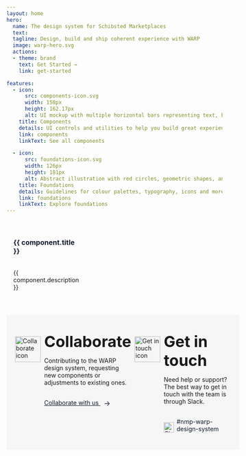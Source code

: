 ```yaml
---
layout: home
hero:
  name: The design system for Schibsted Marketplaces
  text:
  tagline: Design, build and ship coherent experience with WARP
  image: warp-hero.svg
  actions:
  - theme: brand
    text: Get Started →
    link: get-started

features:
  - icon: 
      src: components-icon.svg
      width: 158px
      height: 162.17px
      alt: UI mockup with multiple horizontal bars representing text, buttons and icons, alongside small colored squares and circular icons at the bottom with one indicating a checkmark and another showing a double-arrow icon.
    title: Components
    details: UI controls and utilities to help you build great experiences
    link: components
    linkText: See all components 

  - icon: 
      src: foundations-icon.svg
      width: 126px
      height: 181px
      alt: Abstract illustration with red circles, geometric shapes, and stylized figures.
    title: Foundations
    details: Guidelines for colour palettes, typography, icons and more.
    link: foundations
    linkText: Explore foundations
---
```


<script setup>
const baseUrl = import.meta.env.BASE_URL

const componentData = [
  {
    title: 'CSS classes',
    href: 'foundations/styling/web/unocss',
    image: {src: 'css-classes-card.svg', alt: 'A paper with two curly braces.'},
    description: 'Explore how to use pre-defined utility-first CSS classes'
  },
  {
    title: 'Icons',
    href: 'components/icons',
    image: {src: 'icons-card.svg', alt: 'Three talk bubbles that are smiling and have closed eyes'},
    description: 'Browse our library of UI icons'
  },
  {
    title: 'Colors',
    href: 'foundations/styling/web/background-color#quick-reference',
    image: {src: 'colors-card.svg', alt: 'Two abstract shapes in grey and black colors, one bigger than the other'},
    description: 'Get quick access to predefined color palettes for backgrounds, text and border'
  },
  {
    title: 'Tokens',
    href: 'foundations/tokens',
    image: {src: 'tokens-card.svg', alt: 'Two abstract shapes in grey and black colors, one bigger than the other'},
    description: 'Discover design tokens for managing color, typography, and spacing'
  }
]

</script>

<cards class="card-container">
  <card v-for="component in componentData" :key="component.title" class="card-item">
    <h3 class="card-title">
      <a :href="component.href" class="card-link">{{ component.title }}</a>
    </h3>
    <img class="card-image" :src="component.image.src" :alt="component.image.alt"/>
    <p class="card-description">{{ component.description }}</p>
  </card>
</cards>

<div class="banner-container">
  <div class="banner-icon-column">
    <img src="/collaborate-icon.svg" alt="Collaborate icon" class="banner-icon"/>
  </div>
  
 <div class="banner-column">
  <h2 class="banner-title">Collaborate</h2>
  <p>Contributing to the WARP design system, requesting new components or adjustments to existing ones.</p>
  <a :href="`${baseUrl}collaborate/request-new-component`" class="banner-link collaborate">
    Collaborate with us
    <span class="vpi-arrow-right link-text-icon"></span>
  </a>
</div>

  
  <div class="banner-icon-column">
    <img src="/get-in-touch-icon.svg" alt="Get in touch icon" class="banner-icon"/>
  </div>

  <div class="banner-column">
    <h2 class="banner-title">Get in touch</h2>
    <p>Need help or support? The best way to get in touch with the team is through Slack.</p>
    <div class="slack-section">
      <img src="/slack-icon.svg" alt="Slack icon" width="24px" class="slack-icon"/> 
      <a href="https://sch-chat.slack.com/archives/C04P0GYTHPV" target="_blank" class="banner-link">#nmp-warp-design-system</a>
    </div>
  </div>
</div>

<style scoped>
/* Cards styling */
.card-container {
  margin-top: 40px;
  display: grid;
  grid-template-columns: 1fr;
  gap: 20px;
}

@media (min-width: 640px) {
  .card-container {
    grid-template-columns: repeat(4, 1fr);
  }
}

.card-item {
  display: flex;
  flex-direction: column;
}

.card-title {
  font-size: 16px;
  margin-top: 16px;
  margin-left: 16px;
  margin-right: 16px;
  position: static;
}

.card-link {
  --vp-c-brand: #131B2D;
  color: var(--vp-c-brand);
  text-decoration: none;
  font-weight: bold;
  display: block;
  position: relative;
}

.card-link::before {
  content: "";
  position: absolute;
  top: 0;
  right: 0;
  bottom: 0;
  left: 0;
}

.card-image {
  order: -1;
}

.card-description {
  margin: 16px;
  font-size: 14px;
}

/* Banner styling */
.banner-container {
  display: grid;
  grid-template-columns: 1fr;
  background-color: #f6f6f7;
  padding: 40px 20px;
  margin-top: 40px;
  width: 100%;
  gap: 8px;
  align-items: start; 
}

@media (min-width: 640px) {
  .banner-container {
    grid-template-columns: .25fr 1.75fr 0.25fr 1.75fr;
  }
}

.banner-column {
  display: flex;
  flex-direction: column;
  justify-content: center;
}

.banner-icon-column {
  margin-top: 40px;
  display: flex;
  justify-content: center;
  align-items: center;
}

@media (min-width: 640px) {
  .banner-icon-column {
    margin-top: 10px;
  }
}

.banner-icon {
  width: 60px;
  height: 60px;
}

.banner-title {
  margin-top: 0;
  margin-bottom: 0;
  border-top: none;
  font-size: 36px;
  font-weight: 700;
}

.vp-doc p {
  margin-top: 6px;
}

.vpi-arrow-right::after {
  content: '→';
  font-size: 16px;
  margin-left: 8px;
  vertical-align: middle;
  display: inline-block;
}

.banner-link {
  margin-top: 16px;
  text-decoration: none;
  color: #131B2D;
}

.banner-link.collaborate {
  text-decoration: underline;
}

.banner-link:hover {
  text-decoration: underline;
}

.slack-section {
  display: flex;
  align-items: center;
}

.slack-icon {
  margin-right: 6px;
  align-self: flex-end;
}

</style>
